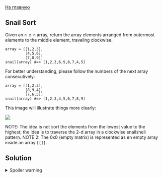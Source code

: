 [На главную](https://github.com/svgaryaev/codewars)

## Snail Sort

Given an `n x n` array, return the array elements arranged from outermost elements to the middle element, traveling clockwise.

```
array = [[1,2,3],
         [4,5,6],
         [7,8,9]]
snail(array) #=> [1,2,3,6,9,8,7,4,5]
```

For better understanding, please follow the numbers of the next array consecutively:

```
array = [[1,2,3],
         [8,9,4],
         [7,6,5]]
snail(array) #=> [1,2,3,4,5,6,7,8,9]
```

This image will illustrate things more clearly:

![](http://www.haan.lu/files/2513/8347/2456/snail.png)

NOTE: The idea is not sort the elements from the lowest value to the highest; the idea is to traverse the 2-d array in a clockwise snailshell pattern.
NOTE 2: The 0x0 (empty matrix) is represented as en empty array inside an array `[[]]`.

## Solution

<details>
<summary>Spoiler warning</summary>

```js
function snail(arr) {
    const next = ((step = 0) => (res, arr) => {
        switch (step++ % 4) {
            case 0:
                return res.push(...arr.shift());
            case 1:
                return arr.forEach(a => { res.push(a.pop()) });
            case 2:
                return res.push(...arr.pop().reverse());
            case 3:
                return arr.slice().reverse().forEach(a => { res.push(a.shift()) });
        }
    })();

    const res = [];

    while (arr.length > 0 && arr[0].length > 0) {
        next(res, arr);
    }

    return res;
}
```

</details>
